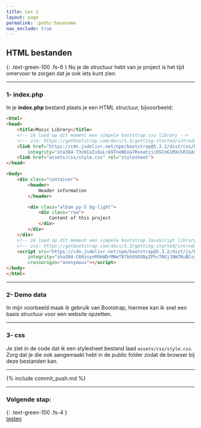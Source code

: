 ```yaml
---
title: Les 1
layout: page
permalink: :path/:basename
nav_exclude: true
---
```


## HTML bestanden
{: .text-green-100 .fs-6 }
Nu je de structuur hebt van je project is het tijd omervoor te zorgen dat je ook iets kunt zien. 

---
### 1- index.php
In je **index.php** bestand plaats je een HTML structuur, bijvoorbeeld:
```html
<html>
<head>
    <title>Music Library</title>
    <!-- ik laad op dit moment een simpele bootstrap css library -->
    <!-- zie: https://getbootstrap.com/docs/5.3/getting-started/introduction/ -->
    <link href="https://cdn.jsdelivr.net/npm/bootstrap@5.3.2/dist/css/bootstrap.min.css" rel="stylesheet"
        integrity="sha384-T3c6CoIi6uLrA9TneNEoa7RxnatzjcDSCmG1MXxSR1GAsXEV/Dwwykc2MPK8M2HN" crossorigin="anonymous">
    <link href="assets/css/style.css" rel="stylesheet">
</head>

<body>
    <div class="container">
        <header>
            Header information
        </header>

        <div class="album py-5 bg-light">
            <div class="row">
                Content of this project
            </div>
        </div>
    </div>
    <!-- ik laad op dit moment een simpele bootstrap JavaScript library -->
    <!-- zie: https://getbootstrap.com/docs/5.3/getting-started/introduction/ -->
    <script src="https://cdn.jsdelivr.net/npm/bootstrap@5.3.2/dist/js/bootstrap.bundle.min.js"
        integrity="sha384-C6RzsynM9kWDrMNeT87bh95OGNyZPhcTNXj1NW7RuBCsyN/o0jlpcV8Qyq46cDfL"
        crossorigin="anonymous"></script>
</body>
</html>
```

---
### 2- Demo data
In mijn voorbeeld maak ik gebruik van Bootstrap, hiermee kan ik snel een basis structuur voor een website opzetten.

---
### 3- css
Je ziet in de code dat ik een stylesheet bestand laad `assets/css/style.css`.  
Zorg dat je die ook aangemaakt hebt in de public folder zodat de browser bij deze bestanden kan.

---
{% include commit_push.md %}

---
### Volgende stap:
{: .text-green-100 .fs-4 }  
[testen](testen)